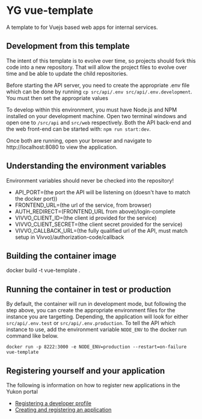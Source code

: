 # YG vue-template
A template to for Vuejs based web apps for internal services.  

## Development from this template

The intent of this template is to evolve over time, so projects should fork this code into a new repository. That will allow the project files to evolve over time and be able to update the child repositories.

Before starting the API server, you need to create the appropriate .env file which can be done by running `cp src/api/.env src/api/.env.development`. You must then set the appropriate values

To develop within this environment, you must have Node.js and NPM installed on your development machine. Open two terminal windows and open one to `/src/api` and `src/web` respectively. Both the API back-end and the web front-end can be started with: `npm run start:dev`.

Once both are running, open your browser and navigate to http://localhost:8080 to view the application.

## Understanding the environment variables

Environment variables should never be checked into the repository! 

- API_PORT=(the port the API will be listening on (doesn't have to match the docker port))
- FRONTEND_URL=(the url of the service, from browser)
- AUTH_REDIRECT=(FRONTEND_URL from above)/login-complete
- VIVVO_CLIENT_ID=(the client id provided for the service)
- VIVVO_CLIENT_SECRET=(the client secret provided for the service)
- VIVVO_CALLBACK_URL=(the fully qualified url of the API, must match setup in Vivvo)/authorization-code/callback

## Building the container image
docker build -t vue-template .

## Running the container in test or production

By default, the container will run in development mode, but following the step above, you can create the appropriate environment files for the instance you are targetting. Depending, the application will look for either `src/api/.env.test` or `src/api/.env.production`. To tell the API which instance to use, add the environment variable `NODE_ENV` to the docker run command like below.

`docker run -p 8222:3000 -e NODE_ENV=production --restart=on-failure vue-template`

## Registering yourself and your application

The following is information on how to register new applications in the Yukon portal
* [Registering a developer profile](documentation/GettingStarted.md)
* [Creating and registering an application](documentation/CreateNewApplication.md)
